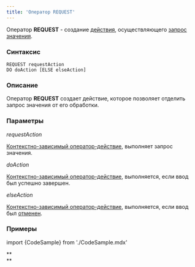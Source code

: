 ```yaml
---
title: 'Оператор REQUEST'
---
```


Оператор **REQUEST** - создание [действия](Действия.md), осуществляющего [запрос значения](Запрос_значения_REQUEST.md).

### Синтаксис

    REQUEST requestAction 
    DO doAction [ELSE elseAction]

### Описание

Оператор **REQUEST** создает действие, которое позволяет отделить запрос значения от его обработки.

### Параметры

*requestAction*

[Контекстно-зависимый оператор-действие](Операторы-действия.md), выполняет запрос значения.

*doAction*

[Контекстно-зависимый оператор-действие](Операторы-действия.md), выполняется, если ввод был успешно завершен.

*elseAction*

[Контекстно-зависимый оператор-действие](Операторы-действия.md), выполняется, если ввод был [отменен](Ввод_значения.md#отмена-и-результат-ввода).

### Примеры

import {CodeSample} from './CodeSample.mdx'

<CodeSample url="https://documentation.lsfusion.org/sample?file=ActionSample&block=request"/>

**  
**
